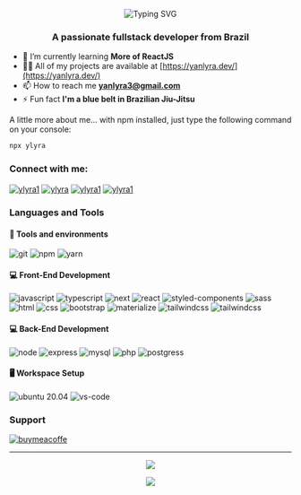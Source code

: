 <p align="center"><a><img src="https://readme-typing-svg.demolab.com?font=Fira+Code&pause=1000&color=4863F7&center=true&vCenter=true&width=435&lines=Hi+%F0%9F%91%8B%2C+I'm+Yan;I'm+a+passionate+web+developer" alt="Typing SVG" /></a></p>
<h3 align="center">A passionate fullstack developer from Brazil</h3>

- 🌱 I’m currently learning **More of ReactJS**
- 👨‍💻 All of my projects are available at [https://yanlyra.dev/](https://yanlyra.dev/)
- 📫 How to reach me **yanlyra3@gmail.com**
- ⚡ Fun fact **I'm a blue belt in Brazilian Jiu-Jitsu**

A little more about me... with npm installed, just type the following command on your console:

```bash
npx ylyra
```

<h3 align="left">Connect with me:</h3>
<p align="left">
  <a href="https://twitter.com/ylyra1" target="blank"><img align="center" src="https://img.shields.io/badge/Twitter-1DA1F2?style=for-the-badge&logo=twitter&logoColor=white" alt="ylyra1" /></a>
  <a href="https://linkedin.com/in/ylyra" target="blank"><img align="center" src="https://img.shields.io/badge/LinkedIn-00A0DC?style=for-the-badge&logo=linkedin&logoColor=white" alt="ylyra" /></a>
  <a href="https://fb.com/ylyra1" target="blank"><img align="center" src="https://img.shields.io/badge/Facebook-385898?style=for-the-badge&logo=facebook&logoColor=white" alt="ylyra1" /></a>
  <a href="https://instagram.com/ylyra1" target="blank"><img align="center" src="https://img.shields.io/badge/Instagram-405DE6?style=for-the-badge&logo=instagram&logoColor=white" alt="ylyra1" /></a>
</p>

### Languages and Tools

#### :wrench: Tools and environments

![git](https://img.shields.io/badge/Git-F05032.svg?style=for-the-badge&logo=git&logoColor=white)
![npm](https://img.shields.io/badge/NPM-CB3837.svg?style=for-the-badge&logo=npm&logoColor=white)
![yarn](https://img.shields.io/badge/Yarn-2C8EBB.svg?style=for-the-badge&logo=yarn&logoColor=white)

#### :computer: Front-End Development

![javascript](https://img.shields.io/badge/JavaScript-F7DF1E?style=for-the-badge&logo=javascript&logoColor=black)
![typescript](https://img.shields.io/badge/TypeScript-3178C6?style=for-the-badge&logo=typescript&logoColor=white)
![next](https://img.shields.io/badge/Next-000000?style=for-the-badge&logo=nextdotjs&logoColor=FFFFFF)
![react](https://img.shields.io/badge/React-20232A?style=for-the-badge&logo=react&logoColor=61DAFB)
![styled-components](https://img.shields.io/badge/styled_components-DB7093?style=for-the-badge&logo=styled-components&logoColor=white)
![sass](https://img.shields.io/badge/Sass-CF649A?style=for-the-badge&logo=sass&logoColor=white)
![html](https://img.shields.io/badge/HTML5-E34F26?style=for-the-badge&logo=html5&logoColor=white)
![css](https://img.shields.io/badge/CSS3-1572B6?style=for-the-badge&logo=css3&logoColor=white)
![bootstrap](https://img.shields.io/badge/Bootstrap-7952b3?style=for-the-badge&logo=bootstrap&logoColor=white)
![materialize](https://img.shields.io/badge/Materialize-ee6e73?style=for-the-badge&logo=materializecss&logoColor=white)
![tailwindcss](https://img.shields.io/badge/Tailwind-22d3ee?style=for-the-badge&logo=tailwindcss&logoColor=white)
![tailwindcss](https://img.shields.io/badge/Chakra-319795?style=for-the-badge&logo=chakra-ui&logoColor=white)

#### :computer: Back-End Development

![node](https://img.shields.io/badge/Node.js-43853D?style=for-the-badge&logo=node.js&logoColor=white)
![express](https://img.shields.io/badge/Express.js-404D59?style=for-the-badge)
![mysql](https://img.shields.io/badge/MySQL-00000F?style=for-the-badge&logo=mysql&logoColor=white)
![php](https://img.shields.io/badge/PHP-777BB4?style=for-the-badge&logo=php&logoColor=white)
![postgress](https://img.shields.io/badge/PostgreSQL-316192?style=for-the-badge&logo=postgresql&logoColor=white)

#### 🖥️ Workspace Setup

![ubuntu 20.04](https://img.shields.io/badge/Ubuntu-e95420?style=for-the-badge&logo=ubuntu&logoColor=white)
![vs-code](https://img.shields.io/badge/VS_Code-007ACC?style=for-the-badge&logo=Visual-Studio-Code&logoColor=white)

### Support

[![buymeacoffe](https://img.buymeacoffee.com/button-api/?text=Buy%20me%20a%20coffee&emoji=&slug=ylyra&button_colour=FFDD00&font_colour=000000&font_family=Cookie&outline_colour=000000&coffee_colour=ffffff)](https://www.buymeacoffee.com/ylyra)

_____

<p align="center">
<a align="center"><img src="https://github-readme-stats.vercel.app/api/top-langs?username=ylyra&show_icons=true&hide_border=true&count_private=true&theme=vision-friendly-dark&title_color=7159c1&icon_color=7159c1&layout=compact" /></a>
</p> 
 
<p align="center">
<a><img src="https://github-readme-stats.vercel.app/api?username=ylyra&show_icons=true&hide_border=true&count_private=true&theme=vision-friendly-dark&title_color=7159c1&icon_color=7159c1&hide=stars,issues" /></a>
</p>
